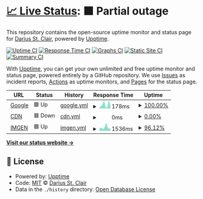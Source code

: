 # [📈 Live Status](https://status.darius.lol): <!--live status--> **🟧 Partial outage**

This repository contains the open-source uptime monitor and status page for [Darius St. Clair](https://status.darius.lol), powered by [Upptime](https://github.com/upptime/upptime).

[![Uptime CI](https://github.com/koj-co/upptime/workflows/Uptime%20CI/badge.svg)](https://github.com/koj-co/upptime/actions?query=workflow%3A%22Uptime+CI%22)
[![Response Time CI](https://github.com/koj-co/upptime/workflows/Response%20Time%20CI/badge.svg)](https://github.com/koj-co/upptime/actions?query=workflow%3A%22Response+Time+CI%22)
[![Graphs CI](https://github.com/koj-co/upptime/workflows/Graphs%20CI/badge.svg)](https://github.com/koj-co/upptime/actions?query=workflow%3A%22Graphs+CI%22)
[![Static Site CI](https://github.com/koj-co/upptime/workflows/Static%20Site%20CI/badge.svg)](https://github.com/koj-co/upptime/actions?query=workflow%3A%22Static+Site+CI%22)
[![Summary CI](https://github.com/koj-co/upptime/workflows/Summary%20CI/badge.svg)](https://github.com/koj-co/upptime/actions?query=workflow%3A%22Summary+CI%22)

With [Upptime](https://upptime.js.org), you can get your own unlimited and free uptime monitor and status page, powered entirely by a GitHub repository. We use [Issues](https://github.com/DariusStClair/Uptime/issues) as incident reports, [Actions](https://github.com/DariusStClair/Uptime/actions) as uptime monitors, and [Pages](https://status.darius.lol) for the status page.

<!--start: status pages-->
<!-- This summary is generated by Upptime (https://github.com/upptime/upptime) -->
<!-- Do not edit this manually, your changes will be overwritten -->
<!-- prettier-ignore -->
| URL | Status | History | Response Time | Uptime |
| --- | ------ | ------- | ------------- | ------ |
| <img alt="" src="https://icons.duckduckgo.com/ip3/www.google.com.ico" height="13"> [Google](https://www.google.com) | 🟩 Up | [google.yml](https://github.com/DariusStClair/Uptime/commits/HEAD/history/google.yml) | <details><summary><img alt="Response time graph" src="./graphs/google/response-time-week.png" height="20"> 178ms</summary><br><a href="https://status.darius.lol/history/google"><img alt="Response time 103" src="https://img.shields.io/endpoint?url=https%3A%2F%2Fraw.githubusercontent.com%2FDariusStClair%2FUptime%2FHEAD%2Fapi%2Fgoogle%2Fresponse-time.json"></a><br><a href="https://status.darius.lol/history/google"><img alt="24-hour response time 77" src="https://img.shields.io/endpoint?url=https%3A%2F%2Fraw.githubusercontent.com%2FDariusStClair%2FUptime%2FHEAD%2Fapi%2Fgoogle%2Fresponse-time-day.json"></a><br><a href="https://status.darius.lol/history/google"><img alt="7-day response time 178" src="https://img.shields.io/endpoint?url=https%3A%2F%2Fraw.githubusercontent.com%2FDariusStClair%2FUptime%2FHEAD%2Fapi%2Fgoogle%2Fresponse-time-week.json"></a><br><a href="https://status.darius.lol/history/google"><img alt="30-day response time 102" src="https://img.shields.io/endpoint?url=https%3A%2F%2Fraw.githubusercontent.com%2FDariusStClair%2FUptime%2FHEAD%2Fapi%2Fgoogle%2Fresponse-time-month.json"></a><br><a href="https://status.darius.lol/history/google"><img alt="1-year response time 104" src="https://img.shields.io/endpoint?url=https%3A%2F%2Fraw.githubusercontent.com%2FDariusStClair%2FUptime%2FHEAD%2Fapi%2Fgoogle%2Fresponse-time-year.json"></a></details> | <details><summary><a href="https://status.darius.lol/history/google">100.00%</a></summary><a href="https://status.darius.lol/history/google"><img alt="All-time uptime 100.00%" src="https://img.shields.io/endpoint?url=https%3A%2F%2Fraw.githubusercontent.com%2FDariusStClair%2FUptime%2FHEAD%2Fapi%2Fgoogle%2Fuptime.json"></a><br><a href="https://status.darius.lol/history/google"><img alt="24-hour uptime 100.00%" src="https://img.shields.io/endpoint?url=https%3A%2F%2Fraw.githubusercontent.com%2FDariusStClair%2FUptime%2FHEAD%2Fapi%2Fgoogle%2Fuptime-day.json"></a><br><a href="https://status.darius.lol/history/google"><img alt="7-day uptime 100.00%" src="https://img.shields.io/endpoint?url=https%3A%2F%2Fraw.githubusercontent.com%2FDariusStClair%2FUptime%2FHEAD%2Fapi%2Fgoogle%2Fuptime-week.json"></a><br><a href="https://status.darius.lol/history/google"><img alt="30-day uptime 100.00%" src="https://img.shields.io/endpoint?url=https%3A%2F%2Fraw.githubusercontent.com%2FDariusStClair%2FUptime%2FHEAD%2Fapi%2Fgoogle%2Fuptime-month.json"></a><br><a href="https://status.darius.lol/history/google"><img alt="1-year uptime 100.00%" src="https://img.shields.io/endpoint?url=https%3A%2F%2Fraw.githubusercontent.com%2FDariusStClair%2FUptime%2FHEAD%2Fapi%2Fgoogle%2Fuptime-year.json"></a></details>
| <img alt="" src="https://icons.duckduckgo.com/ip3/i.darius.lol.ico" height="13"> [CDN](https://i.darius.lol) | 🟥 Down | [cdn.yml](https://github.com/DariusStClair/Uptime/commits/HEAD/history/cdn.yml) | <details><summary><img alt="Response time graph" src="./graphs/cdn/response-time-week.png" height="20"> 0ms</summary><br><a href="https://status.darius.lol/history/cdn"><img alt="Response time 645" src="https://img.shields.io/endpoint?url=https%3A%2F%2Fraw.githubusercontent.com%2FDariusStClair%2FUptime%2FHEAD%2Fapi%2Fcdn%2Fresponse-time.json"></a><br><a href="https://status.darius.lol/history/cdn"><img alt="24-hour response time 0" src="https://img.shields.io/endpoint?url=https%3A%2F%2Fraw.githubusercontent.com%2FDariusStClair%2FUptime%2FHEAD%2Fapi%2Fcdn%2Fresponse-time-day.json"></a><br><a href="https://status.darius.lol/history/cdn"><img alt="7-day response time 0" src="https://img.shields.io/endpoint?url=https%3A%2F%2Fraw.githubusercontent.com%2FDariusStClair%2FUptime%2FHEAD%2Fapi%2Fcdn%2Fresponse-time-week.json"></a><br><a href="https://status.darius.lol/history/cdn"><img alt="30-day response time 0" src="https://img.shields.io/endpoint?url=https%3A%2F%2Fraw.githubusercontent.com%2FDariusStClair%2FUptime%2FHEAD%2Fapi%2Fcdn%2Fresponse-time-month.json"></a><br><a href="https://status.darius.lol/history/cdn"><img alt="1-year response time 655" src="https://img.shields.io/endpoint?url=https%3A%2F%2Fraw.githubusercontent.com%2FDariusStClair%2FUptime%2FHEAD%2Fapi%2Fcdn%2Fresponse-time-year.json"></a></details> | <details><summary><a href="https://status.darius.lol/history/cdn">0.00%</a></summary><a href="https://status.darius.lol/history/cdn"><img alt="All-time uptime 60.29%" src="https://img.shields.io/endpoint?url=https%3A%2F%2Fraw.githubusercontent.com%2FDariusStClair%2FUptime%2FHEAD%2Fapi%2Fcdn%2Fuptime.json"></a><br><a href="https://status.darius.lol/history/cdn"><img alt="24-hour uptime 0.00%" src="https://img.shields.io/endpoint?url=https%3A%2F%2Fraw.githubusercontent.com%2FDariusStClair%2FUptime%2FHEAD%2Fapi%2Fcdn%2Fuptime-day.json"></a><br><a href="https://status.darius.lol/history/cdn"><img alt="7-day uptime 0.00%" src="https://img.shields.io/endpoint?url=https%3A%2F%2Fraw.githubusercontent.com%2FDariusStClair%2FUptime%2FHEAD%2Fapi%2Fcdn%2Fuptime-week.json"></a><br><a href="https://status.darius.lol/history/cdn"><img alt="30-day uptime 0.00%" src="https://img.shields.io/endpoint?url=https%3A%2F%2Fraw.githubusercontent.com%2FDariusStClair%2FUptime%2FHEAD%2Fapi%2Fcdn%2Fuptime-month.json"></a><br><a href="https://status.darius.lol/history/cdn"><img alt="1-year uptime 14.55%" src="https://img.shields.io/endpoint?url=https%3A%2F%2Fraw.githubusercontent.com%2FDariusStClair%2FUptime%2FHEAD%2Fapi%2Fcdn%2Fuptime-year.json"></a></details>
| <img alt="" src="https://icons.duckduckgo.com/ip3/darius.lol.ico" height="13"> [IMGEN](https://darius.lol/) | 🟩 Up | [imgen.yml](https://github.com/DariusStClair/Uptime/commits/HEAD/history/imgen.yml) | <details><summary><img alt="Response time graph" src="./graphs/imgen/response-time-week.png" height="20"> 1536ms</summary><br><a href="https://status.darius.lol/history/imgen"><img alt="Response time 849" src="https://img.shields.io/endpoint?url=https%3A%2F%2Fraw.githubusercontent.com%2FDariusStClair%2FUptime%2FHEAD%2Fapi%2Fimgen%2Fresponse-time.json"></a><br><a href="https://status.darius.lol/history/imgen"><img alt="24-hour response time 1645" src="https://img.shields.io/endpoint?url=https%3A%2F%2Fraw.githubusercontent.com%2FDariusStClair%2FUptime%2FHEAD%2Fapi%2Fimgen%2Fresponse-time-day.json"></a><br><a href="https://status.darius.lol/history/imgen"><img alt="7-day response time 1536" src="https://img.shields.io/endpoint?url=https%3A%2F%2Fraw.githubusercontent.com%2FDariusStClair%2FUptime%2FHEAD%2Fapi%2Fimgen%2Fresponse-time-week.json"></a><br><a href="https://status.darius.lol/history/imgen"><img alt="30-day response time 1253" src="https://img.shields.io/endpoint?url=https%3A%2F%2Fraw.githubusercontent.com%2FDariusStClair%2FUptime%2FHEAD%2Fapi%2Fimgen%2Fresponse-time-month.json"></a><br><a href="https://status.darius.lol/history/imgen"><img alt="1-year response time 897" src="https://img.shields.io/endpoint?url=https%3A%2F%2Fraw.githubusercontent.com%2FDariusStClair%2FUptime%2FHEAD%2Fapi%2Fimgen%2Fresponse-time-year.json"></a></details> | <details><summary><a href="https://status.darius.lol/history/imgen">96.12%</a></summary><a href="https://status.darius.lol/history/imgen"><img alt="All-time uptime 86.61%" src="https://img.shields.io/endpoint?url=https%3A%2F%2Fraw.githubusercontent.com%2FDariusStClair%2FUptime%2FHEAD%2Fapi%2Fimgen%2Fuptime.json"></a><br><a href="https://status.darius.lol/history/imgen"><img alt="24-hour uptime 100.00%" src="https://img.shields.io/endpoint?url=https%3A%2F%2Fraw.githubusercontent.com%2FDariusStClair%2FUptime%2FHEAD%2Fapi%2Fimgen%2Fuptime-day.json"></a><br><a href="https://status.darius.lol/history/imgen"><img alt="7-day uptime 96.12%" src="https://img.shields.io/endpoint?url=https%3A%2F%2Fraw.githubusercontent.com%2FDariusStClair%2FUptime%2FHEAD%2Fapi%2Fimgen%2Fuptime-week.json"></a><br><a href="https://status.darius.lol/history/imgen"><img alt="30-day uptime 98.67%" src="https://img.shields.io/endpoint?url=https%3A%2F%2Fraw.githubusercontent.com%2FDariusStClair%2FUptime%2FHEAD%2Fapi%2Fimgen%2Fuptime-month.json"></a><br><a href="https://status.darius.lol/history/imgen"><img alt="1-year uptime 71.40%" src="https://img.shields.io/endpoint?url=https%3A%2F%2Fraw.githubusercontent.com%2FDariusStClair%2FUptime%2FHEAD%2Fapi%2Fimgen%2Fuptime-year.json"></a></details>

<!--end: status pages-->

[**Visit our status website →**](https://status.darius.lol)

## 📄 License

- Powered by: [Upptime](https://github.com/upptime/upptime)
- Code: [MIT](./LICENSE) © [Darius St. Clair](https://status.darius.lol)
- Data in the `./history` directory: [Open Database License](https://opendatacommons.org/licenses/odbl/1-0/)
